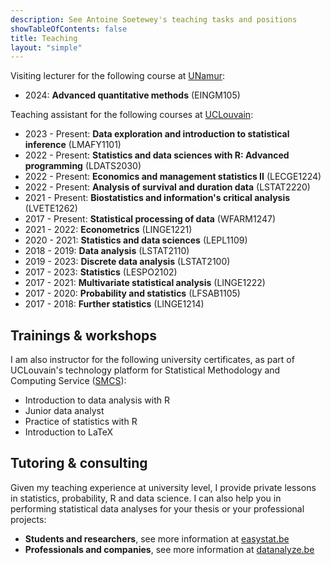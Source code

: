 ```yaml
---
description: See Antoine Soetewey's teaching tasks and positions
showTableOfContents: false
title: Teaching
layout: "simple"
---
```


Visiting lecturer for the following course at [UNamur](https://www.unamur.be/):

- 2024: **Advanced quantitative methods** (EINGM105)

Teaching assistant for the following courses at [UCLouvain](https://uclouvain.be/):

<ul>
    <li>2023 - Present: <b>Data exploration and introduction to statistical inference</b> (LMAFY1101)</li>
    <li>2022 - Present: <b>Statistics and data sciences with R: Advanced programming</b> (LDATS2030)</li>
    <li>2022 - Present: <b>Economics and management statistics II</b> (LECGE1224)</li>
    <li>2022 - Present: <b>Analysis of survival and duration data</b> (LSTAT2220)</li>
    <li>2021 - Present: <b>Biostatistics and information's critical analysis</b> (LVETE1262)</li>
    <li>2017 - Present: <b>Statistical processing of data</b> (WFARM1247)</li>
    <li>2021 - 2022: <b>Econometrics</b> (LINGE1221)</li>
    <li>2020 - 2021: <b>Statistics and data sciences</b> (LEPL1109)</li>
    <li>2018 - 2019: <b>Data analysis</b> (LSTAT2110)</li>
    <li>2019 - 2023: <b>Discrete data analysis</b> (LSTAT2100)</li>
    <li>2017 - 2023: <b>Statistics</b> (LESPO2102)</li>
    <li>2017 - 2021: <b>Multivariate statistical analysis</b> (LINGE1222)</li>
    <li>2017 - 2020: <b>Probability and statistics</b> (LFSAB1105)</li>
    <li>2017 - 2018: <b>Further statistics</b> (LINGE1214)</li>
</ul>

## Trainings & workshops

I am also instructor for the following university certificates, as part of UCLouvain's technology platform for Statistical Methodology and Computing Service (<a href="https://sites.uclouvain.be/training/smcs/" target="_blank" rel="noopener">SMCS</a>):

- Introduction to data analysis with R
- Junior data analyst
- Practice of statistics with R
- Introduction to LaTeX

## Tutoring & consulting

Given my teaching experience at university level, I provide private lessons in statistics, probability, R and data science. I can also help you in performing statistical data analyses for your thesis or your professional projects:

- **Students and researchers**, see more information at [easystat.be](https://easystat.be/)
- **Professionals and companies**, see more information at [datanalyze.be](https://datanalyze.be/)
